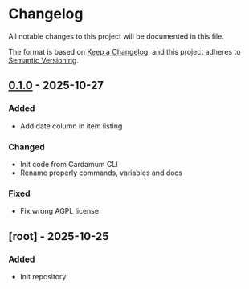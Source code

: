 # Changelog

All notable changes to this project will be documented in this file.

The format is based on [Keep a Changelog](https://keepachangelog.com/en/1.0.0/),
and this project adheres to [Semantic Versioning](https://semver.org/spec/v2.0.0.html).

## [0.1.0] - 2025-10-27

### Added

- Add date column in item listing

### Changed

- Init code from Cardamum CLI
- Rename properly commands, variables and docs

### Fixed

- Fix wrong AGPL license

## [root] - 2025-10-25

### Added

- Init repository

[0.1.0]: https://github.com/pimalaya/ortie/compare/root..v0.1.0

<!-- generated by git-cliff on 2025-10-27T20:52:53.305850512+01:00 -->
